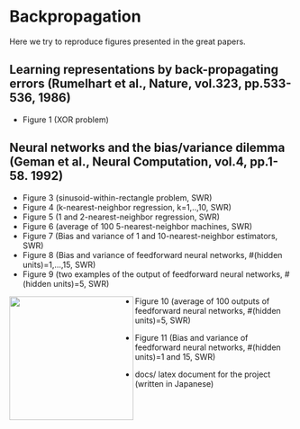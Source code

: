 # Backpropagation

Here we try to reproduce figures presented in the great papers.

## Learning representations by back-propagating errors (Rumelhart et al., Nature, vol.323, pp.533-536, 1986) 
- Figure 1 (XOR problem)

## Neural networks and the bias/variance dilemma (Geman et al., Neural Computation, vol.4, pp.1-58. 1992)
- Figure 3 (sinusoid-within-rectangle problem, SWR)
- Figure 4 (k-nearest-neighbor regression, k=1,..,10, SWR)
- Figure 5 (1 and 2-nearest-neighbor regression, SWR)
- Figure 6 (average of 100 5-nearest-neighbor machines, SWR)
- Figure 7 (Bias and variance of 1 and 10-nearest-neighbor estimators, SWR)
- Figure 8 (Bias and variance of feedforward neural networks, #(hidden units)=1,...,15, SWR)
- Figure 9 (two examples of the output of feedforward neural networks, #(hidden units)=5, SWR)
<img src="https://gyazo.com/6136e3d5e2720fefa98a41adfee5f10d" height="220px" align="left">

- Figure 10 (average of 100 outputs of feedforward neural networks, #(hidden units)=5, SWR)
- Figure 11 (Bias and variance of feedforward neural networks, #(hidden units)=1 and 15, SWR)

- docs/  latex document for the project (written in Japanese)


